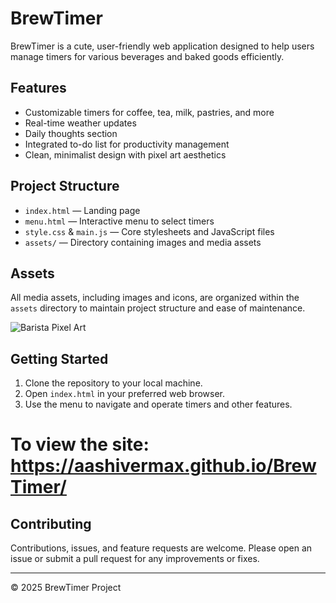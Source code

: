 # BrewTimer

BrewTimer is a cute, user-friendly web application designed to help users manage timers for various beverages and baked goods efficiently.

## Features

- Customizable timers for coffee, tea, milk, pastries, and more  
- Real-time weather updates  
- Daily thoughts section   
- Integrated to-do list for productivity management  
- Clean, minimalist design with pixel art aesthetics

## Project Structure

- `index.html` — Landing page  
- `menu.html` — Interactive menu to select timers  
- `style.css` & `main.js` — Core stylesheets and JavaScript files  
- `assets/` — Directory containing images and media assets  

## Assets

All media assets, including images and icons, are organized within the `assets` directory to maintain project structure and ease of maintenance.

<img src="barista_tst_pnk_22-1.png" alt="Barista Pixel Art" />

## Getting Started

1. Clone the repository to your local machine.  
2. Open `index.html` in your preferred web browser.  
3. Use the menu to navigate and operate timers and other features.

# To view the site: https://aashivermax.github.io/BrewTimer/

## Contributing

Contributions, issues, and feature requests are welcome. Please open an issue or submit a pull request for any improvements or fixes.

---

© 2025 BrewTimer Project
